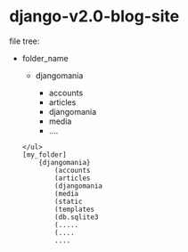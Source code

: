 # django-v2.0-blog-site


file tree:
	<ul>
		<li>folder_name</li>
		<ul>
			<li>djangomania</li>
			<ul>
				<li>accounts</li>
				<li>articles</li>
				<li>djangomania</li>
				<li>media</li>
				<li>....</li>
			</ul>
		</ul>

	</ul>
	[my_folder]
		{djangomania}
			(accounts
			(articles
			(djangomania
			(media
			(static
			(templates	
			(db.sqlite3
			(.....
			(....
			....